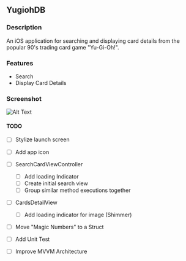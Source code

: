 ## YugiohDB

### Description
An iOS application for searching and displaying card details from the popular 90's trading card game "Yu-Gi-Oh!".

### Features
- Search
- Display Card Details

### Screenshot
![Alt Text](https://media.giphy.com/media/lGfsW2vf3DqguJAxhx/giphy.gif)

#### TODO
- [ ] Stylize launch screen

- [ ] Add app icon

- [ ] SearchCardViewController
	- [ ] Add loading Indicator
	- [ ] Create initial search view 
	- [ ] Group similar method executions together
	
- [ ] CardsDetailView
	- [ ] Add loading indicator for image (Shimmer)

- [ ] Move "Magic Numbers" to a Struct

- [ ] Add Unit Test

- [ ] Improve MVVM Architecture
